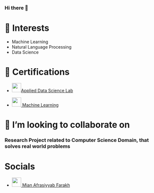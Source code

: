 ### Hi there 👋

# 🔭  Interests
- Machine Learning
- Natural Language Processing
- Data Science

# 🌱 Certifications
- <a href="https://www.credly.com/badges/882722df-bf7c-4487-a08a-e7fbd3168793/linked_in_profile"><img src="https://media.licdn.com/dms/image/v2/D4E0BAQESEDfB20bR6A/company-logo_100_100/company-logo_100_100/0/1712845289109/worldquant_university_logo?e=1747872000&v=beta&t=CjYkQqaaD2vf60D5211LcwnazQMrom4zkBNTqJhCyKs" width="30" height="30" />Applied Data Science Lab</a>


- <a href="https://www.coursera.org/account/accomplishments/certificate/B37F9EMBYP3U"><img src="https://media.licdn.com/dms/image/v2/C4D0BAQGexnfBxeEG-g/company-logo_100_100/company-logo_100_100/0/1630530042036/coursera_logo?e=1747872000&v=beta&t=DMVnoabUQdgFltAr2R31ZFniT-wSxz2crF7GB_reTQ0" width="30" height="30" /> Machine Learning</a>



# 👯 I’m looking to collaborate on 
### Research Project related to Computer Science Domain, that solves real world problems

# Socials

- <a href="https://www.linkedin.com/in/mian-afrasiyyab-f-1998091ab/"><img src="https://cdn.worldvectorlogo.com/logos/linkedin-icon.svg" width="30" height="30" /> Mian Afrasiyyab Farakh</a>



<!--
**mianafraf/mianafraf** is a ✨ _special_ ✨ repository because its `README.md` (this file) appears on your GitHub profile.


Here are some ideas to get you started:

- 🔭 I’m currently working on ...
- 🌱 I’m currently learning ...
- 👯 I’m looking to collaborate on ...
- 🤔 I’m looking for help with ...
- 💬 Ask me about ...
- 📫 How to reach me: ...
- 😄 Pronouns: ...
- ⚡ Fun fact: ...
-->
